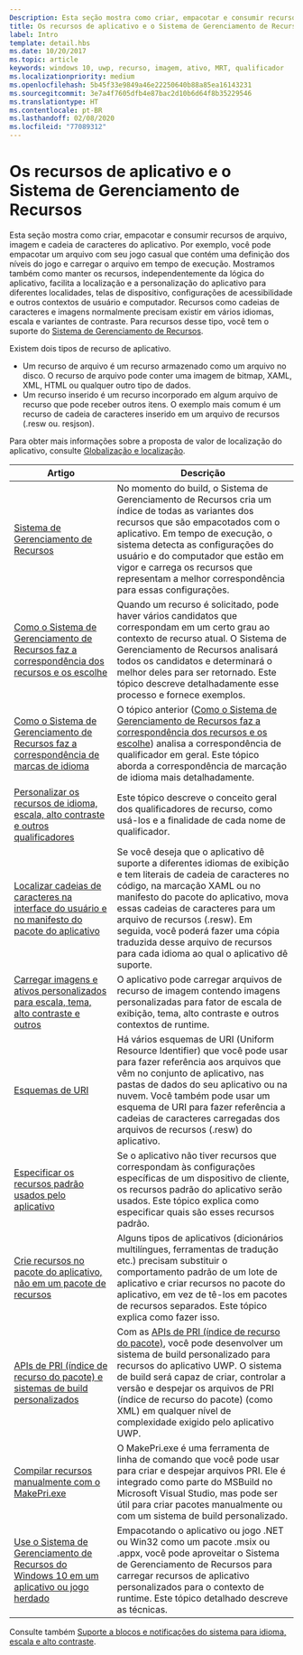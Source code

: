 ```yaml
---
Description: Esta seção mostra como criar, empacotar e consumir recursos de arquivo, imagem e cadeia de caracteres do aplicativo.
title: Os recursos de aplicativo e o Sistema de Gerenciamento de Recursos
label: Intro
template: detail.hbs
ms.date: 10/20/2017
ms.topic: article
keywords: windows 10, uwp, recurso, imagem, ativo, MRT, qualificador
ms.localizationpriority: medium
ms.openlocfilehash: 5b45f33e9849a46e22250640b88a85ea16143231
ms.sourcegitcommit: 3e7a4f7605dfb4e87bac2d10b6d64f8b35229546
ms.translationtype: HT
ms.contentlocale: pt-BR
ms.lasthandoff: 02/08/2020
ms.locfileid: "77089312"
---
```

# <a name="app-resources-and-the-resource-management-system"></a>Os recursos de aplicativo e o Sistema de Gerenciamento de Recursos


Esta seção mostra como criar, empacotar e consumir recursos de arquivo, imagem e cadeia de caracteres do aplicativo. Por exemplo, você pode empacotar um arquivo com seu jogo casual que contém uma definição dos níveis do jogo e carregar o arquivo em tempo de execução. Mostramos também como manter os recursos, independentemente da lógica do aplicativo, facilita a localização e a personalização do aplicativo para diferentes localidades, telas de dispositivo, configurações de acessibilidade e outros contextos de usuário e computador. Recursos como cadeias de caracteres e imagens normalmente precisam existir em vários idiomas, escala e variantes de contraste. Para recursos desse tipo, você tem o suporte do [Sistema de Gerenciamento de Recursos](resource-management-system.md).

Existem dois tipos de recurso de aplicativo.
- Um recurso de arquivo é um recurso armazenado como um arquivo no disco. O recurso de arquivo pode conter uma imagem de bitmap, XAML, XML, HTML ou qualquer outro tipo de dados.
- Um recurso inserido é um recurso incorporado em algum arquivo de recurso que pode receber outros itens. O exemplo mais comum é um recurso de cadeia de caracteres inserido em um arquivo de recursos (.resw ou. resjson).

Para obter mais informações sobre a proposta de valor de localização do aplicativo, consulte [Globalização e localização](../design/globalizing/globalizing-portal.md).

| Artigo | Descrição |
|---------|-------------|
| [Sistema de Gerenciamento de Recursos](resource-management-system.md) | No momento do build, o Sistema de Gerenciamento de Recursos cria um índice de todas as variantes dos recursos que são empacotados com o aplicativo. Em tempo de execução, o sistema detecta as configurações do usuário e do computador que estão em vigor e carrega os recursos que representam a melhor correspondência para essas configurações. |
| [Como o Sistema de Gerenciamento de Recursos faz a correspondência dos recursos e os escolhe](how-rms-matches-and-chooses-resources.md) | Quando um recurso é solicitado, pode haver vários candidatos que correspondam em um certo grau ao contexto de recurso atual. O Sistema de Gerenciamento de Recursos analisará todos os candidatos e determinará o melhor deles para ser retornado. Este tópico descreve detalhadamente esse processo e fornece exemplos. |
| [Como o Sistema de Gerenciamento de Recursos faz a correspondência de marcas de idioma](how-rms-matches-lang-tags.md) | O tópico anterior ([Como o Sistema de Gerenciamento de Recursos faz a correspondência dos recursos e os escolhe](how-rms-matches-and-chooses-resources.md)) analisa a correspondência de qualificador em geral. Este tópico aborda a correspondência de marcação de idioma mais detalhadamente. |
| [Personalizar os recursos de idioma, escala, alto contraste e outros qualificadores](tailor-resources-lang-scale-contrast.md) | Este tópico descreve o conceito geral dos qualificadores de recurso, como usá-los e a finalidade de cada nome de qualificador. |
| [Localizar cadeias de caracteres na interface do usuário e no manifesto do pacote do aplicativo](localize-strings-ui-manifest.md) | Se você deseja que o aplicativo dê suporte a diferentes idiomas de exibição e tem literais de cadeia de caracteres no código, na marcação XAML ou no manifesto do pacote do aplicativo, mova essas cadeias de caracteres para um arquivo de recursos (.resw). Em seguida, você poderá fazer uma cópia traduzida desse arquivo de recursos para cada idioma ao qual o aplicativo dê suporte. |
| [Carregar imagens e ativos personalizados para escala, tema, alto contraste e outros](images-tailored-for-scale-theme-contrast.md) | O aplicativo pode carregar arquivos de recurso de imagem contendo imagens personalizadas para fator de escala de exibição, tema, alto contraste e outros contextos de runtime. |
| [Esquemas de URI](uri-schemes.md) | Há vários esquemas de URI (Uniform Resource Identifier) que você pode usar para fazer referência aos arquivos que vêm no conjunto de aplicativo, nas pastas de dados do seu aplicativo ou na nuvem. Você também pode usar um esquema de URI para fazer referência a cadeias de caracteres carregadas dos arquivos de recursos (.resw) do aplicativo. |
| [Especificar os recursos padrão usados pelo aplicativo](specify-default-resources-installed.md) | Se o aplicativo não tiver recursos que correspondam às configurações específicas de um dispositivo de cliente, os recursos padrão do aplicativo serão usados. Este tópico explica como especificar quais são esses recursos padrão. |
| [Crie recursos no pacote do aplicativo, não em um pacote de recursos](build-resources-into-app-package.md) | Alguns tipos de aplicativos (dicionários multilíngues, ferramentas de tradução etc.) precisam substituir o comportamento padrão de um lote de aplicativo e criar recursos no pacote do aplicativo, em vez de tê-los em pacotes de recursos separados. Este tópico explica como fazer isso. |
| [APIs de PRI (índice de recurso do pacote) e sistemas de build personalizados](pri-apis-custom-build-systems.md) | Com as [APIs de PRI (índice de recurso do pacote)](https://docs.microsoft.com/windows/desktop/menurc/pri-indexing-reference), você pode desenvolver um sistema de build personalizado para recursos do aplicativo UWP. O sistema de build será capaz de criar, controlar a versão e despejar os arquivos de PRI (índice de recurso do pacote) (como XML) em qualquer nível de complexidade exigido pelo aplicativo UWP. |
| [Compilar recursos manualmente com o MakePri.exe](compile-resources-manually-with-makepri.md) | O MakePri.exe é uma ferramenta de linha de comando que você pode usar para criar e despejar arquivos PRI. Ele é integrado como parte do MSBuild no Microsoft Visual Studio, mas pode ser útil para criar pacotes manualmente ou com um sistema de build personalizado. |
| [Use o Sistema de Gerenciamento de Recursos do Windows 10 em um aplicativo ou jogo herdado](using-mrt-for-converted-desktop-apps-and-games.md) | Empacotando o aplicativo ou jogo .NET ou Win32 como um pacote .msix ou .appx, você pode aproveitar o Sistema de Gerenciamento de Recursos para carregar recursos de aplicativo personalizados para o contexto de runtime. Este tópico detalhado descreve as técnicas. |

Consulte também [Suporte a blocos e notificações do sistema para idioma, escala e alto contraste](../design/shell/tiles-and-notifications/tile-toast-language-scale-contrast.md).
